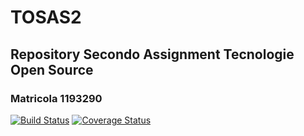 # TOSAS2
## Repository Secondo Assignment Tecnologie Open Source
### Matricola 1193290
[![Build Status](https://travis-ci.com/DanieleSpigolon/TOSAS2.svg?branch=master)](https://travis-ci.com/DanieleSpigolon/TOSAS2)
[![Coverage Status](https://coveralls.io/repos/github/DanieleSpigolon/TOSAS2/badge.svg?branch=master)](https://coveralls.io/github/DanieleSpigolon/TOSAS2?branch=master)

